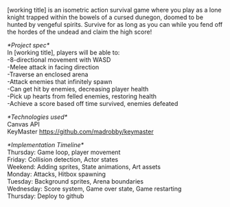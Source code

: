 [working title] is an isometric action survival game where you play as a lone knight trapped within the bowels of a cursed dunegon, doomed to be hunted by vengeful spirits.
Survive for as long as you can while you fend off the hordes of the undead and claim the high score!

*\*Project spec\** \
In [working title], players will be able to: \
-8-directional movement with WASD\
-Melee attack in facing direction\
-Traverse an enclosed arena\
-Attack enemies that infinitely spawn\
-Can get hit by enemies, decreasing player health\
-Pick up hearts from felled enemies, restoring health\
-Achieve a score based off time survived, enemies defeated

*\*Technologies used\** \
Canvas API\
KeyMaster https://github.com/madrobby/keymaster

*\*Implementation Timeline\** \
Thursday: Game loop, player movement\
Friday: Collision detection, Actor states\
Weekend: Adding sprites, State animations, Art assets\
Monday: Attacks, Hitbox spawning\
Tuesday: Background sprites, Arena boundaries\
Wednesday: Score system, Game over state, Game restarting\
Thursday: Deploy to github

